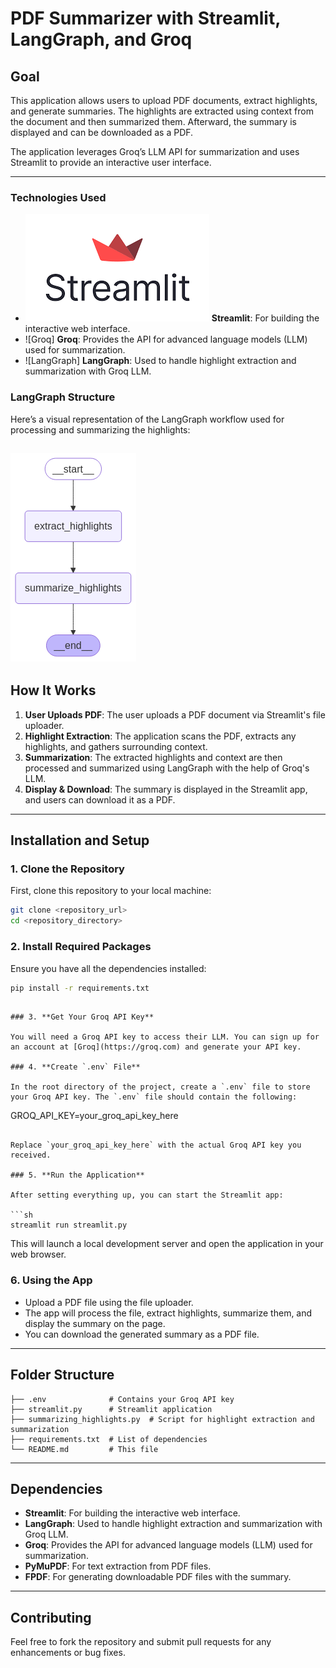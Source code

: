 # PDF Summarizer with Streamlit, LangGraph, and Groq

## **Goal**

This application allows users to upload PDF documents, extract highlights, and generate summaries. The highlights are extracted using context from the document and then summarized them. Afterward, the summary is displayed and can be downloaded as a PDF.

The application leverages Groq’s LLM API for summarization and uses Streamlit to provide an interactive user interface.

---

### **Technologies Used**

- ![Streamlit](./pic/Streamlit.png) **Streamlit**: For building the interactive web interface.
- ![Groq] **Groq**: Provides the API for advanced language models (LLM) used for summarization.
- ![LangGraph] **LangGraph**: Used to handle highlight extraction and summarization with Groq LLM.

### **LangGraph Structure**

Here’s a visual representation of the LangGraph workflow used for processing and summarizing the highlights:

## ![LangGraph Structure](./pic/langgraph_pic.png)

## **How It Works**

1. **User Uploads PDF**: The user uploads a PDF document via Streamlit's file uploader.
2. **Highlight Extraction**: The application scans the PDF, extracts any highlights, and gathers surrounding context.
3. **Summarization**: The extracted highlights and context are then processed and summarized using LangGraph with the help of Groq's LLM.
4. **Display & Download**: The summary is displayed in the Streamlit app, and users can download it as a PDF.

---

## **Installation and Setup**

### 1. **Clone the Repository**

First, clone this repository to your local machine:

```sh
git clone <repository_url>
cd <repository_directory>
```

### 2. **Install Required Packages**

Ensure you have all the dependencies installed:

```sh
pip install -r requirements.txt
```

```

### 3. **Get Your Groq API Key**

You will need a Groq API key to access their LLM. You can sign up for an account at [Groq](https://groq.com) and generate your API key.

### 4. **Create `.env` File**

In the root directory of the project, create a `.env` file to store your Groq API key. The `.env` file should contain the following:

```

GROQ_API_KEY=your_groq_api_key_here

````

Replace `your_groq_api_key_here` with the actual Groq API key you received.

### 5. **Run the Application**

After setting everything up, you can start the Streamlit app:

```sh
streamlit run streamlit.py
````

This will launch a local development server and open the application in your web browser.

### 6. **Using the App**

- Upload a PDF file using the file uploader.
- The app will process the file, extract highlights, summarize them, and display the summary on the page.
- You can download the generated summary as a PDF file.

---

## **Folder Structure**

```plaintext
├── .env              # Contains your Groq API key
├── streamlit.py      # Streamlit application
├── summarizing_highlights.py  # Script for highlight extraction and summarization
├── requirements.txt  # List of dependencies
└── README.md         # This file
```

---

## **Dependencies**

- **Streamlit**: For building the interactive web interface.
- **LangGraph**: Used to handle highlight extraction and summarization with Groq LLM.
- **Groq**: Provides the API for advanced language models (LLM) used for summarization.
- **PyMuPDF**: For text extraction from PDF files.
- **FPDF**: For generating downloadable PDF files with the summary.

---

## **Contributing**

Feel free to fork the repository and submit pull requests for any enhancements or bug fixes.
